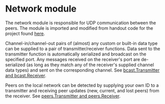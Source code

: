 Network module 
==========================================

The network module is responsible for UDP communication between the peers. The module is imported and modified from handout code for the project found [here](https://github.com/TTK4145/Network-go.git).

Channel-in/channel-out pairs of (almost) any custom or built-in data type can be supplied to a pair of transmitter/receiver functions. 
Data sent to the transmitter function is automatically serialized and broadcast on the specified port. 
Any messages received on the receiver's port are de-serialized (as long as they match any of the receiver's supplied channel data types) and sent on the corresponding channel. 
See [bcast.Transmitter and bcast.Receiver](bcast/bcast.go). 

Peers on the local network can be detected by supplying your own ID to a transmitter and receiving peer updates (new, current, and lost peers) from the receiver. See [peers.Transmitter and peers.Receiver](peers/peers.go).
